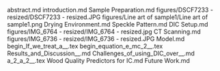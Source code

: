 abstract.md
introduction.md
Sample Preparation.md
figures/DSCF7233 - resized/DSCF7233 - resized.JPG
figures/Line art of sample1/Line art of sample1.png
Drying Environment.md
Speckle Pattern.md
DIC Setup.md
figures/IMG_6764 - resized/IMG_6764 - resized.jpg
CT Scanning.md
figures/IMG_6736 - resized/IMG_6736 - resized.JPG
Model.md
begin_If_we_treat_a__.tex
begin_equation_e_mc_2__.tex
Results_and_Discussion__.md
Challenges_of_using_DIC_over__.md
a_2_a_2__.tex
Wood Quality Predictors for IC.md
Future Work.md
  